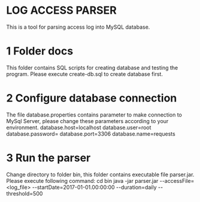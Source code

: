 # LOG ACCESS PARSER
This is a tool for parsing access log into MySQL database.

# 1 Folder docs
This folder contains SQL scripts for creating database and testing the program. Please execute create-db.sql to create database first.

# 2 Configure database connection
The file database.properties contains parameter to make connection to MySql Server, please change these parameters according to your environment.
    database.host=localhost
    database.user=root
    database.password=
    database.port=3306
    database.name=requests

# 3 Run the parser
Change directory to folder bin, this folder contains executable file parser.jar. Please execute following command:
    cd bin
    java -jar parser.jar --accessFile=<log_file> --startDate=2017-01-01.00:00:00 --duration=daily --threshold=500